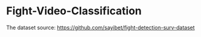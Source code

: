 # Fight-Video-Classification
The dataset source: https://github.com/sayibet/fight-detection-surv-dataset
